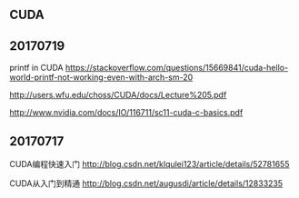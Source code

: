
## CUDA

## 20170719

printf in CUDA
https://stackoverflow.com/questions/15669841/cuda-hello-world-printf-not-working-even-with-arch-sm-20

http://users.wfu.edu/choss/CUDA/docs/Lecture%205.pdf

http://www.nvidia.com/docs/IO/116711/sc11-cuda-c-basics.pdf

## 20170717

CUDA编程快速入门
http://blog.csdn.net/klqulei123/article/details/52781655

CUDA从入门到精通
http://blog.csdn.net/augusdi/article/details/12833235
